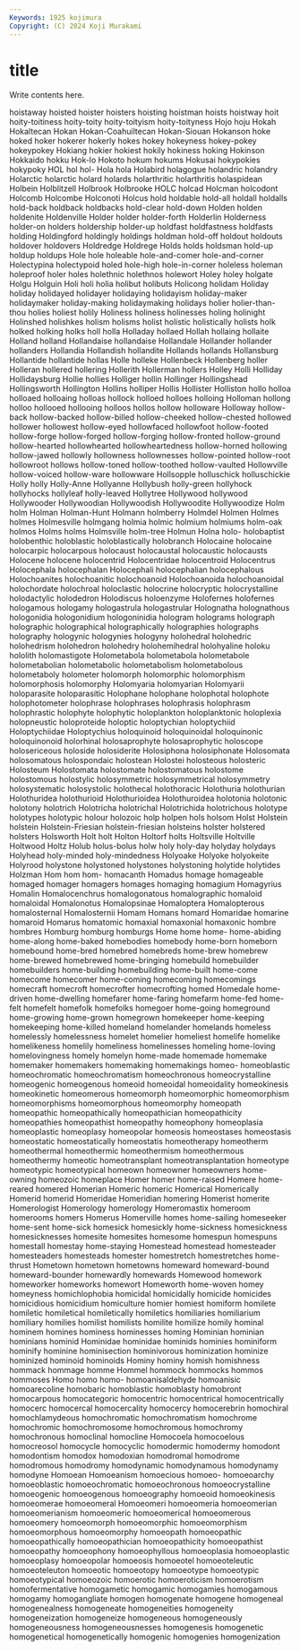 ```yaml
---
Keywords: 1925 kojimura
Copyright: (C) 2024 Koji Murakami
---
```


# title

Write contents here.



 hoistaway hoisted hoister hoisters hoisting hoistman
hoists hoistway hoit hoity-toitiness hoity-toity hoity-toityism hoity-toityness Hojo hoju Hokah
Hokaltecan Hokan Hokan-Coahuiltecan Hokan-Siouan Hokanson hoke hoked hoker hokerer hokerly
hokes hokey hokeyness hokey-pokey hokeypokey Hokiang hokier hokiest hokily hokiness
hoking Hokinson Hokkaido hokku Hok-lo Hokoto hokum hokums Hokusai hokypokies
hokypoky HOL hol hol- Hola hola Holabird holagogue holandric holandry
Holarctic holarctic holard holards holarthritic holarthritis holaspidean Holbein Holblitzell Holbrook
Holbrooke HOLC holcad Holcman holcodont Holcomb Holcombe Holconoti Holcus hold
holdable hold-all holdall holdalls hold-back holdback holdbacks hold-clear hold-down Holden
holden holdenite Holdenville Holder holder holder-forth Holderlin Holderness holder-on holders
holdership holder-up holdfast holdfastness holdfasts holding Holdingford holdingly holdings holdman
hold-off holdout holdouts holdover holdovers Holdredge Holdrege Holds holds holdsman
hold-up holdup holdups Hole hole holeable hole-and-comer hole-and-corner Holectypina holectypoid
holed hole-high hole-in-corner holeless holeman holeproof holer holes holethnic holethnos
holewort Holey holey holgate Holgu Holguin Holi holi holia holibut
holibuts Holicong holidam Holiday holiday holidayed holidayer holidaying holidayism holiday-maker
holidaymaker holiday-making holidaymaking holidays holier holier-than-thou holies holiest holily Holiness
holiness holinesses holing holinight Holinshed holishkes holism holisms holist holistic
holistically holists holk holked holking holks holl holla Holladay hollaed
Hollah hollaing hollaite Holland holland Hollandaise hollandaise Hollandale Hollander hollander
hollanders Hollandia Hollandish hollandite Hollands hollands Hollansburg Hollantide hollantide hollas
Holle holleke Hollenbeck Hollenberg holler Holleran hollered hollering Hollerith Hollerman
hollers Holley Holli Holliday Hollidaysburg Hollie hollies Holliger hollin Hollinger
Hollingshead Hollingsworth Hollington Hollins holliper Hollis Hollister Holliston hollo holloa
holloaed holloaing holloas hollock holloed holloes holloing Holloman hollong holloo
hollooed hollooing holloos hollos hollow holloware Holloway hollow-back hollow-backed hollow-billed
hollow-cheeked hollow-chested hollowed hollower hollowest hollow-eyed hollowfaced hollowfoot hollow-footed hollow-forge
hollow-forged hollow-forging hollow-fronted hollow-ground hollow-hearted hollowhearted hollowheartedness hollow-horned hollowing hollow-jawed
hollowly hollowness hollownesses hollow-pointed hollow-root hollowroot hollows hollow-toned hollow-toothed hollow-vaulted
Hollowville hollow-voiced hollow-ware hollowware Hollsopple holluschick holluschickie Holly holly Holly-Anne
Hollyanne Hollybush holly-green hollyhock hollyhocks hollyleaf holly-leaved Hollytree Hollywood hollywood
Hollywooder Hollywoodian Hollywoodish Hollywoodite Hollywoodize Holm holm Holman Holman-Hunt Holmann
holmberry Holmdel Holmen Holmes holmes Holmesville holmgang holmia holmic holmium
holmiums holm-oak holmos Holms holms Holmsville holm-tree Holmun Holna holo-
holobaptist holobenthic holoblastic holoblastically holobranch Holocaine holocaine holocarpic holocarpous holocaust
holocaustal holocaustic holocausts Holocene holocene holocentrid Holocentridae holocentroid Holocentrus Holocephala
holocephalan Holocephali holocephalian holocephalous Holochoanites holochoanitic holochoanoid Holochoanoida holochoanoidal holochordate
holochroal holoclastic holocrine holocryptic holocrystalline holodactylic holodedron Holodiscus holoenzyme Holofernes
holofernes hologamous hologamy hologastrula hologastrular Holognatha holognathous hologonidia hologonidium hologoninidia
hologram holograms holograph holographic holographical holographically holographies holographs holography hologynic
hologynies hologyny holohedral holohedric holohedrism holohedron holohedry holohemihedral holohyaline holoku
hololith holomastigote Holometabola holometabola holometabole holometabolian holometabolic holometabolism holometabolous holometaboly
holometer holomorph holomorphic holomorphism holomorphosis holomorphy Holomyaria holomyarian Holomyarii holoparasite
holoparasitic Holophane holophane holophotal holophote holophotometer holophrase holophrases holophrasis holophrasm
holophrastic holophyte holophytic holoplankton holoplanktonic holoplexia holopneustic holoproteide holoptic holoptychian
holoptychiid Holoptychiidae Holoptychius holoquinoid holoquinoidal holoquinonic holoquinonoid holorhinal holosaprophyte holosaprophytic
holoscope holosericeous holoside holosiderite Holosiphona holosiphonate Holosomata holosomatous holospondaic holostean
Holostei holosteous holosteric Holosteum Holostomata holostomate holostomatous holostome holostomous holostylic
holosymmetric holosymmetrical holosymmetry holosystematic holosystolic holothecal holothoracic Holothuria holothurian Holothuridea
holothurioid Holothurioidea Holothuroidea holotonia holotonic holotony holotrich Holotricha holotrichal Holotrichida
holotrichous holotype holotypes holotypic holour holozoic holp holpen hols holsom
Holst Holstein holstein Holstein-Friesian holstein-friesian holsteins holster holstered holsters Holsworth
Holt holt Holton Holtorf holts Holtsville Holtville Holtwood Holtz Holub
holus-bolus holw holy holy-day holyday holydays Holyhead holy-minded holy-mindedness Holyoake
Holyoke holyokeite Holyrood holystone holystoned holystones holystoning holytide holytides Holzman
Hom hom hom- homacanth Homadus homage homageable homaged homager homagers
homages homaging homagium Homagyrius Homalin Homalocenchrus homalogonatous homalographic homaloid homaloidal
Homalonotus Homalopsinae Homaloptera Homalopterous homalosternal Homalosternii Homam Homans homard Homaridae
homarine homaroid Homarus homatomic homaxial homaxonial homaxonic hombre hombres Homburg
homburg homburgs Home home home- home-abiding home-along home-baked homebodies homebody
home-born homeborn homebound home-bred homebred homebreds home-brew homebrew home-brewed homebrewed
home-bringing homebuild homebuilder homebuilders home-building homebuilding home-built home-come homecome homecomer
home-coming homecoming homecomings homecraft homecroft homecrofter homecrofting homed Homedale home-driven
home-dwelling homefarer home-faring homefarm home-fed home-felt homefelt homefolk homefolks homegoer
home-going homeground home-growing home-grown homegrown homekeeper home-keeping homekeeping home-killed homeland
homelander homelands homeless homelessly homelessness homelet homelier homeliest homelife homelike
homelikeness homelily homeliness homelinesses homeling home-loving homelovingness homely homelyn home-made
homemade homemake homemaker homemakers homemaking homemakings homeo- homeoblastic homeochromatic homeochromatism
homeochronous homeocrystalline homeogenic homeogenous homeoid homeoidal homeoidality homeokinesis homeokinetic homeomerous
homeomorph homeomorphic homeomorphism homeomorphisms homeomorphous homeomorphy homeopath homeopathic homeopathically homeopathician
homeopathicity homeopathies homeopathist homeopathy homeophony homeoplasia homeoplastic homeoplasy homeopolar homeosis
homeostases homeostasis homeostatic homeostatically homeostatis homeotherapy homeotherm homeothermal homeothermic homeothermism
homeothermous homeothermy homeotic homeotransplant homeotransplantation homeotype homeotypic homeotypical homeown homeowner
homeowners home-owning homeozoic homeplace Homer homer home-raised Homere home-reared homered
Homerian Homeric homeric Homerical Homerically Homerid homerid Homeridae Homeridian homering
Homerist homerite Homerologist Homerology homerology Homeromastix homeroom homerooms homers Homerus
Homerville homes home-sailing homeseeker home-sent home-sick homesick homesickly home-sickness homesickness
homesicknesses homesite homesites homesome homespun homespuns homestall homestay home-staying Homestead
homestead homesteader homesteaders homesteads homester homestretch homestretches home-thrust Hometown hometown
hometowns homeward homeward-bound homeward-bounder homewardly homewards Homewood homework homeworker homeworks
homewort Homeworth home-woven homey homeyness homichlophobia homicidal homicidally homicide homicides
homicidious homicidium homiculture homier homiest homiform homilete homiletic homiletical homiletically
homiletics homiliaries homiliarium homiliary homilies homilist homilists homilite homilize homily
hominal hominem homines hominess hominesses homing Hominian hominian hominians hominid
Hominidae hominidae hominids hominies hominiform hominify hominine hominisection hominivorous hominization
hominize hominized hominoid hominoids Hominy hominy homish homishness hommack hommage
homme Hommel hommock hommocks hommos hommoses Homo homo homo- homoanisaldehyde
homoanisic homoarecoline homobaric homoblastic homoblasty homobront homocarpous homocategoric homocentric homocentrical
homocentrically homocerc homocercal homocercality homocercy homocerebrin homochiral homochlamydeous homochromatic homochromatism
homochrome homochromic homochromosome homochromous homochromy homochronous homoclinal homocline Homocoela homocoelous
homocreosol homocycle homocyclic homodermic homodermy homodont homodontism homodox homodoxian homodromal
homodrome homodromous homodromy homodynamic homodynamous homodynamy homodyne Homoean Homoeanism homoecious
homoeo- homoeoarchy homoeoblastic homoeochromatic homoeochronous homoeocrystalline homoeogenic homoeogenous homoeography homoeoid
homoeokinesis homoeomerae homoeomeral Homoeomeri homoeomeria homoeomerian homoeomerianism homoeomeric homoeomerical homoeomerous
homoeomery homoeomorph homoeomorphic homoeomorphism homoeomorphous homoeomorphy homoeopath homoeopathic homoeopathically homoeopathician
homoeopathicity homoeopathist homoeopathy homoeophony homoeophyllous homoeoplasia homoeoplastic homoeoplasy homoeopolar homoeosis
homoeotel homoeoteleutic homoeoteleuton homoeotic homoeotopy homoeotype homoeotypic homoeotypical homoeozoic homoerotic
homoeroticism homoerotism homofermentative homogametic homogamic homogamies homogamous homogamy homogangliate homogen
homogenate homogene homogeneal homogenealness homogeneate homogeneities homogeneity homogeneization homogeneize homogeneous
homogeneously homogeneousness homogeneousnesses homogenesis homogenetic homogenetical homogenetically homogenic homogenies homogenization
